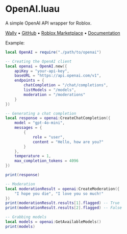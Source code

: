 # OpenAI.luau
A simple OpenAI API wrapper for Roblox.

[Wally](https://wally.run/package/deprecatedbrain/openai-luau) • [GitHub](https://github.com/deprecatedbrain/OpenAI.luau) • [Roblox Marketplace](https://create.roblox.com/store/asset/90380850667336/OpenAI) • [Documentation]()

Example:
```lua
local OpenAI = require("./path/to/openai")

-- Creating the OpenAI client
local openai = OpenAI.new({
	apiKey = "your-api-key",
	baseURL = "https://api.openai.com/v1",
	endpoints = {
		chatCompletion = "/chat/completions",
        listModels = "/models",
        moderation = "/moderations"
	}
})

-- Generating a chat completion
local response = openai:CreateChatCompletion({
	model = "gpt-4o-mini",
	messages = {
		{
			role = "user",
			content = "Hello, how are you?"
		}
	},
	temperature = 1,
	max_completion_tokens = 4096
})

print(response)

-- Moderation
local moderationResult = openai:CreateModeration({
	"I hope you die", "I love you so much!"
})
print(moderationResult.results[1].flagged) -- True
print(moderationResult.results[2].flagged) -- False

-- Grabbing models
local models = openai:GetAvailableModels()
print(models)
```